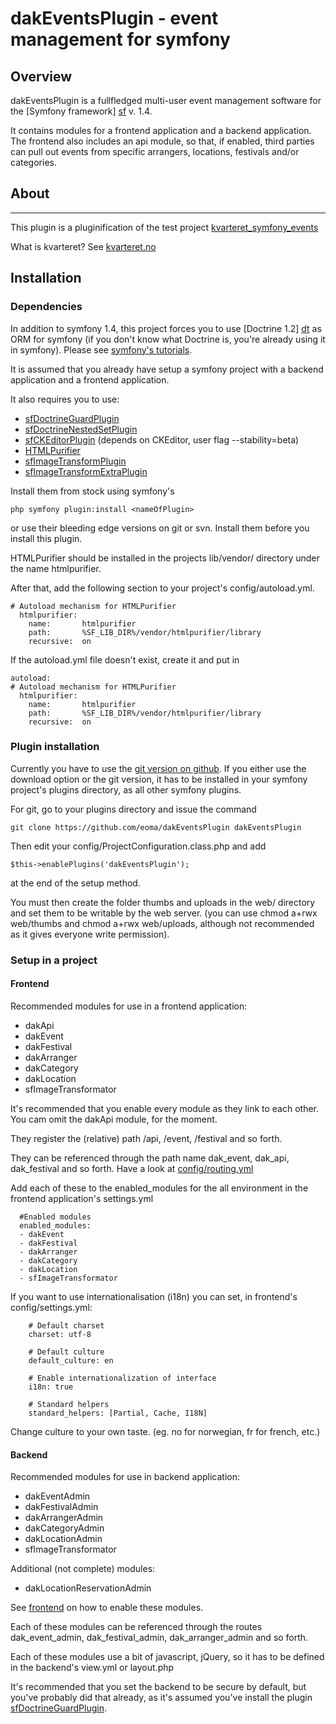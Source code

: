 dakEventsPlugin - event management for symfony
==============================================

## <a name="overview">Overview</a> ##


dakEventsPlugin is a fullfledged multi-user event management software
for the [Symfony framework] [sf] v. 1.4.


It contains modules for a frontend application and a backend application. 
The frontend also includes an api module, so that, if enabled, third parties
can pull out events from specific arrangers, locations, festivals and/or categories.

  [sf]: http://www.symfony-project.org/
  [sfdoc]: http://www.symfony-project.org/

## <a name="about">About</a> ##
-----

This plugin is a pluginification of the test project
[kvarteret_symfony_events](https://github.com/eoma/kvarteret_symfony_events)

What is kvarteret? See [kvarteret.no](http://kvarteret.no/)

## <a name="installation">Installation</a> ##

### <a name="dependencies">Dependencies</a> ###

In addition to symfony 1.4, this project forces you to use 
[Doctrine 1.2] [dt] as ORM for symfony (if you don't know what 
Doctrine is, you're already using it in symfony). Please see
[symfony's tutorials][sfdoc].

It is assumed that you already have setup a symfony project with
a backend application and a frontend application.

It also requires you to use:

*   [sfDoctrineGuardPlugin][]
*   [sfDoctrineNestedSetPlugin][]
*   [sfCKEditorPlugin][] (depends on CKEditor, user flag --stability=beta)
*   [HTMLPurifier][]
*   [sfImageTransformPlugin][]
*   [sfImageTransformExtraPlugin][]

  [sfDoctrineGuardPlugin]: http://www.symfony-project.org/plugins/sfDoctrineGuardPlugin
  [sfDoctrineNestedSetPlugin]: http://www.symfony-project.org/plugins/sfDoctrineNestedSetPlugin
  [sfCKEditorPlugin]: http://www.symfony-project.org/plugins/sfCKEditorPlugin
  [HTMLPurifier]: http://htmlpurifier.org
  [sfImageTransformPlugin]: http://www.symfony-project.org/plugins/sfImageTransformPlugin
  [sfImageTransformExtraPlugin]: http://www.symfony-project.org/plugins/sfImageTransformExtraPlugin

Install them from stock using symfony's

    php symfony plugin:install <nameOfPlugin>

or use their bleeding edge versions on git or svn. Install them 
before you install this plugin.

HTMLPurifier should be installed in the projects lib/vendor/ directory under
the name htmlpurifier.

After that, add the following section to your project's config/autoload.yml.

    # Autoload mechanism for HTMLPurifier
      htmlpurifier:
        name:       htmlpurifier
        path:       %SF_LIB_DIR%/vendor/htmlpurifier/library
        recursive:  on

If the autoload.yml file doesn't exist, create it and put in

    autoload:
    # Autoload mechanism for HTMLPurifier
      htmlpurifier:
        name:       htmlpurifier
        path:       %SF_LIB_DIR%/vendor/htmlpurifier/library
        recursive:  on

  [dt]: http://www.doctrine-project.org/

### <a name="plugin-installation">Plugin installation</a> ###

Currently you have to use the [git version on github][gh].
If you either use the download option or the git version, 
it has to be installed in your symfony project's plugins directory, 
as all other symfony plugins.

For git, go to your plugins directory and issue the command

    git clone https://github.com/eoma/dakEventsPlugin dakEventsPlugin

Then edit your config/ProjectConfiguration.class.php and add

    $this->enablePlugins('dakEventsPlugin');

at the end of the setup method.

You must then create the folder thumbs and uploads in the web/ directory and set them to
be writable by the web server. (you can use chmod a+rwx web/thumbs and chmod a+rwx web/uploads,
although not recommended as it gives everyone write permission).

  [gh]: https://github.com/eoma/dakEventsPlugin/

### <a name="project-setup">Setup in a project</a> ###

#### <a name="project-frontend">Frontend</a> ####

Recommended modules for use in a frontend application:

*   dakApi
*   dakEvent
*   dakFestival
*   dakArranger
*   dakCategory
*   dakLocation
*   sfImageTransformator

It's recommended that you enable every module as they link to each other.
You cam omit the dakApi module, for the moment.

They register the (relative) path /api, /event, /festival and so forth.

They can be referenced through the path name dak_event, dak_api, dak_festival
and so forth. Have a look at 
[config/routing.yml](https://github.com/eoma/dakEventsPlugin/tree/master/config/routing.yml)

Add each of these to the enabled_modules for the all environment in the frontend application's
settings.yml

      #Enabled modules
      enabled_modules:
      - dakEvent
      - dakFestival
      - dakArranger
      - dakCategory
      - dakLocation
      - sfImageTransformator

If you want to use internationalisation (i18n) you can set, in frontend's config/settings.yml:

        # Default charset
        charset: utf-8

        # Default culture
        default_culture: en

        # Enable internationalization of interface
        i18n: true

        # Standard helpers
        standard_helpers: [Partial, Cache, I18N]

Change culture to your own taste. (eg. no for norwegian, fr for french, etc.)

#### <a name="project-backend">Backend</a> ####

Recommended modules for use in backend application:

*   dakEventAdmin
*   dakFestivalAdmin
*   dakArrangerAdmin
*   dakCategoryAdmin
*   dakLocationAdmin
*   sfImageTransformator

Additional (not complete) modules:

*   dakLocationReservationAdmin

See [frontend](#project-frontend) on how to enable these modules.

Each of these modules can be referenced through the routes dak_event_admin,
dak_festival_admin, dak_arranger_admin and so forth.

Each of these modules use a bit of javascript, jQuery, so it has 
to be defined in the backend's view.yml or layout.php

It's recommended that you set the backend to be secure by default, but you've probably
did that already, as it's assumed you've install the plugin [sfDoctrineGuardPlugin][].
